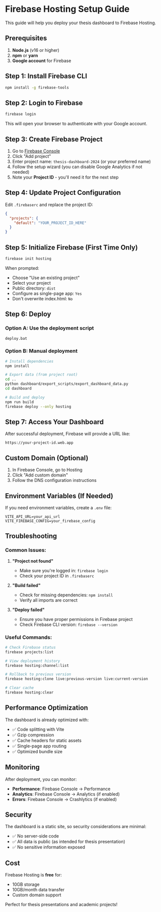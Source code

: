 # Firebase Hosting Setup Guide

This guide will help you deploy your thesis dashboard to Firebase Hosting.

## Prerequisites

1. **Node.js** (v16 or higher)
2. **npm** or **yarn**
3. **Google account** for Firebase

## Step 1: Install Firebase CLI

```bash
npm install -g firebase-tools
```

## Step 2: Login to Firebase

```bash
firebase login
```

This will open your browser to authenticate with your Google account.

## Step 3: Create Firebase Project

1. Go to [Firebase Console](https://console.firebase.google.com/)
2. Click "Add project"
3. Enter project name: `thesis-dashboard-2024` (or your preferred name)
4. Follow the setup wizard (you can disable Google Analytics if not needed)
5. Note your **Project ID** - you'll need it for the next step

## Step 4: Update Project Configuration

Edit `.firebaserc` and replace the project ID:

```json
{
  "projects": {
    "default": "YOUR_PROJECT_ID_HERE"
  }
}
```

## Step 5: Initialize Firebase (First Time Only)

```bash
firebase init hosting
```

When prompted:
- Choose "Use an existing project"
- Select your project
- Public directory: `dist`
- Configure as single-page app: `Yes`
- Don't overwrite index.html: `No`

## Step 6: Deploy

### Option A: Use the deployment script
```bash
deploy.bat
```

### Option B: Manual deployment
```bash
# Install dependencies
npm install

# Export data (from project root)
cd ..
python dashboard/export_scripts/export_dashboard_data.py
cd dashboard

# Build and deploy
npm run build
firebase deploy --only hosting
```

## Step 7: Access Your Dashboard

After successful deployment, Firebase will provide a URL like:
```
https://your-project-id.web.app
```

## Custom Domain (Optional)

1. In Firebase Console, go to Hosting
2. Click "Add custom domain"
3. Follow the DNS configuration instructions

## Environment Variables (If Needed)

If you need environment variables, create a `.env` file:

```env
VITE_API_URL=your_api_url
VITE_FIREBASE_CONFIG=your_firebase_config
```

## Troubleshooting

### Common Issues:

1. **"Project not found"**
   - Make sure you're logged in: `firebase login`
   - Check your project ID in `.firebaserc`

2. **"Build failed"**
   - Check for missing dependencies: `npm install`
   - Verify all imports are correct

3. **"Deploy failed"**
   - Ensure you have proper permissions in Firebase project
   - Check Firebase CLI version: `firebase --version`

### Useful Commands:

```bash
# Check Firebase status
firebase projects:list

# View deployment history
firebase hosting:channel:list

# Rollback to previous version
firebase hosting:clone live:previous-version live:current-version

# Clear cache
firebase hosting:clear
```

## Performance Optimization

The dashboard is already optimized with:
- ✅ Code splitting with Vite
- ✅ Gzip compression
- ✅ Cache headers for static assets
- ✅ Single-page app routing
- ✅ Optimized bundle size

## Monitoring

After deployment, you can monitor:
- **Performance**: Firebase Console → Performance
- **Analytics**: Firebase Console → Analytics (if enabled)
- **Errors**: Firebase Console → Crashlytics (if enabled)

## Security

The dashboard is a static site, so security considerations are minimal:
- ✅ No server-side code
- ✅ All data is public (as intended for thesis presentation)
- ✅ No sensitive information exposed

## Cost

Firebase Hosting is **free** for:
- 10GB storage
- 10GB/month data transfer
- Custom domain support

Perfect for thesis presentations and academic projects!